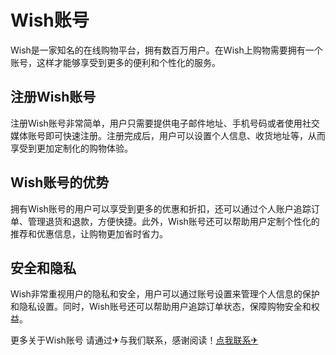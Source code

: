 # Wish账号

Wish是一家知名的在线购物平台，拥有数百万用户。在Wish上购物需要拥有一个账号，这样才能够享受到更多的便利和个性化的服务。

## 注册Wish账号

注册Wish账号非常简单，用户只需要提供电子邮件地址、手机号码或者使用社交媒体账号即可快速注册。注册完成后，用户可以设置个人信息、收货地址等，从而享受到更加定制化的购物体验。

## Wish账号的优势

拥有Wish账号的用户可以享受到更多的优惠和折扣，还可以通过个人账户追踪订单、管理退货和退款，方便快捷。此外，Wish账号还可以帮助用户定制个性化的推荐和优惠信息，让购物更加省时省力。

## 安全和隐私

Wish非常重视用户的隐私和安全，用户可以通过账号设置来管理个人信息的保护和隐私设置。同时，Wish账号还可以帮助用户追踪订单状态，保障购物安全和权益。

更多关于Wish账号 请通过✈与我们联系，感谢阅读！[点我联系✈](https://web.k02.cc)
